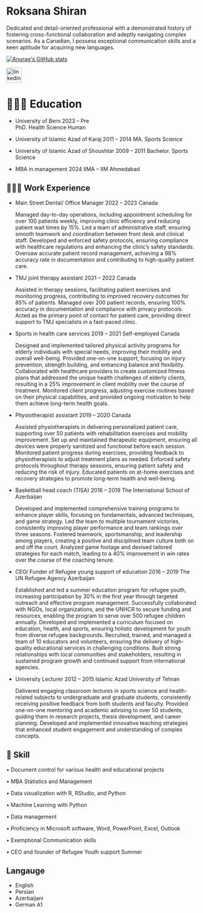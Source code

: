 # Roksana Shiran


Dedicated and detail-oriented professional with a demonstrated history of fostering cross-functional collaboration and adeptly navigating complex scenarios. As a Canadian, I possess exceptional communication skills and a keen aptitude for acquiring new languages.

[![Anurag's GitHub stats](https://github-readme-stats.vercel.app/api?username=anuraghazra)](https://github.com/anuraghazra/github-readme-stats)


[
](https://github.com/your-username/your-repo-name/blob/main/path/to/your-image.png)


[<img src='https://cdn.jsdelivr.net/npm/simple-icons@3.0.1/icons/linkedin.svg' alt='linkedin' height='40'>](https://www.linkedin.com/in/https://www.linkedin.com/in/m-sc-roksana-shiran-21188928a//)  











# 👩🏽‍🏫 Education  
- University of Bern                                                                   2023 – Pre   
PhD. Health Science Human  

- University of Islamic Azad of Karaj                                                2011 – 2014 
MA. Sports Science 

- University of Islamic Azad of Shoushtar                               2009 – 2011 
Bachelor. Sports Science 

- MBA in management                                                                           2024 
IIMA – IIM Ahmedabad
## 👩🏽‍💻 Work Experience
 

 - Main Street Dental/ Office Manager                                      2022 – 2023 Canada  
 
	Managed day-to-day operations, including appointment scheduling for over 100 patients weekly, improving clinic efficiency and reducing patient wait times by 15%.
	 Led a team of administrative staff, ensuring smooth teamwork and coordination between front desk and clinical staff.
	Developed and enforced safety protocols, ensuring compliance with healthcare regulations and enhancing the clinic’s safety standards.
	Oversaw accurate patient record management, achieving a 98% accuracy rate in documentation and contributing to high-quality patient care.

- TMJ joint therapy assistant                                                    2021 – 2022 Canada

	Assisted in therapy sessions, facilitating patient exercises and monitoring progress, contributing to improved recovery outcomes for 85% of patients.
	Managed over 200 patient records, ensuring 100% accuracy in documentation and compliance with privacy protocols.
	Acted as the primary point of contact for patient care, providing direct support to TMJ specialists in a fast-paced clinic.

- Sports in health care services                                               2019 – 2021 
Self-employed Canada

	Designed and implemented tailored physical activity programs for elderly individuals with special needs, improving their mobility and overall well-being.
	Provided one-on-one support, focusing on injury prevention, strength building, and enhancing balance and flexibility.
	Collaborated with healthcare providers to create customized fitness plans that addressed the unique health challenges of elderly clients, resulting in a 25% improvement in client mobility over the course of treatment.
	Monitored client progress, adjusting exercise routines based on their physical capabilities, and provided ongoing motivation to help them achieve long-term health goals.

- Physiotherapist assistant                                                      2019 – 2020 Canada

	Assisted physiotherapists in delivering personalized patient care, supporting over 50 patients with rehabilitation exercises and mobility improvement.
	 Set up and maintained therapeutic equipment, ensuring all devices were properly sanitized and functional before each session.
	Monitored patient progress during exercises, providing feedback to physiotherapists to adjust treatment plans as needed.
	Enforced safety protocols throughout therapy sessions, ensuring patient safety and reducing the risk of injury.
	Educated patients on at-home exercises and recovery strategies to promote long-term health and well-being.

- Basketball head coach (TISA)                                               2016 – 2019 
The International School of Azerbaijan 

	Developed and implemented comprehensive training programs to enhance player skills, focusing on fundamentals, advanced techniques, and game strategy.
	Led the team to multiple tournament victories, consistently improving player performance and team rankings over three seasons.
	Fostered teamwork, sportsmanship, and leadership among players, creating a positive and disciplined team culture both on and off the court.
	Analyzed game footage and devised tailored strategies for each match, leading to a 40% improvement in win rates over the course of the coaching tenure.

- CEO/ Funder of Refugee young support of education        2016 – 2019 
The UN Refugee Agency Azerbaijan

	Established and led a summer education program for refugee youth, increasing participation by 30% in the first year through targeted outreach and effective program management.
	Successfully collaborated with NGOs, local organizations, and the UNHCR to secure funding and resources, enabling the program to serve over 500 refugee children annually.
	Developed and implemented a curriculum focused on education, health, and sports, ensuring holistic development for youth from diverse refugee backgrounds.
	Recruited, trained, and managed a team of 10 educators and volunteers, ensuring the delivery of high-quality educational services in challenging conditions.
	Built strong relationships with local communities and stakeholders, resulting in sustained program growth and continued support from international agencies.

- University Lecturer                                                                  2012 – 2015 
Islamic Azad University of Tehran 

	 Delivered engaging classroom lectures in sports science and health-related subjects to undergraduate and graduate students, consistently receiving positive feedback from both students and faculty.
	Provided one-on-one mentoring and academic advising to over 50 students, guiding them in research projects, thesis development, and career planning.
	Developed and implemented innovative teaching strategies that enhanced student engagement and understanding of complex concepts.

 ## 🔬 Skill
 •	Document control for various health and educational projects 

•	MBA Statistics and Management 


•	Data visualization with R, RStudio, and Python

•	Machine Learning with Python 

•	Data management 


•	Proficiency in Microsoft software, Word, PowerPoint, Excel, Outlook

•	Exemptional Communication skills 


•	CEO and founder of Refugee Youth support Summer 
## Langauge 

- English
- Persian
- Azerbaijani
- German A1


  
  
